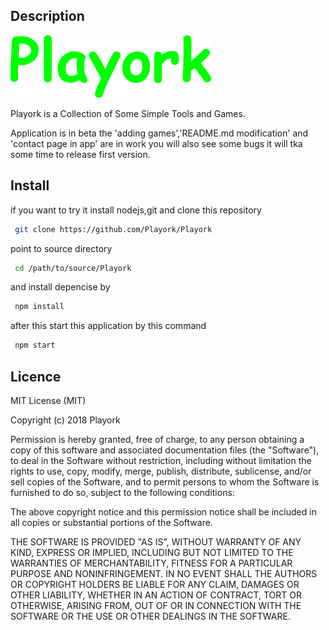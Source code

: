 ## Description

![logo.png](Playork.png)

Playork is a Collection of Some Simple Tools and Games.

Application is in beta the 'adding games','README.md modification' and 'contact page in app' are in work you will also see some bugs it will tka some time to release first version.

## Install

if you want to try it install nodejs,git and clone this repository

```bash
 git clone https://github.com/Playork/Playork
```
point to source directory

```bash
 cd /path/to/source/Playork
```

and install depencise by

```bash
 npm install
```

after this start this application by this command

```bash
 npm start
```
## Licence

MIT License (MIT)

Copyright (c) 2018 Playork

Permission is hereby granted, free of charge, to any person obtaining a copy of this software and associated documentation files (the "Software"), to deal in the Software without restriction, including without limitation the rights to use, copy, modify, merge, publish, distribute, sublicense, and/or sell copies of the Software, and to permit persons to whom the Software is furnished to do so, subject to the following conditions:

The above copyright notice and this permission notice shall be included in all copies or substantial portions of the Software.

THE SOFTWARE IS PROVIDED "AS IS", WITHOUT WARRANTY OF ANY KIND, EXPRESS OR IMPLIED, INCLUDING BUT NOT LIMITED TO THE WARRANTIES OF MERCHANTABILITY, FITNESS FOR A PARTICULAR PURPOSE AND NONINFRINGEMENT. IN NO EVENT SHALL THE AUTHORS OR COPYRIGHT HOLDERS BE LIABLE FOR ANY CLAIM, DAMAGES OR OTHER LIABILITY, WHETHER IN AN ACTION OF CONTRACT, TORT OR OTHERWISE, ARISING FROM, OUT OF OR IN CONNECTION WITH THE SOFTWARE OR THE USE OR OTHER DEALINGS IN THE SOFTWARE.
